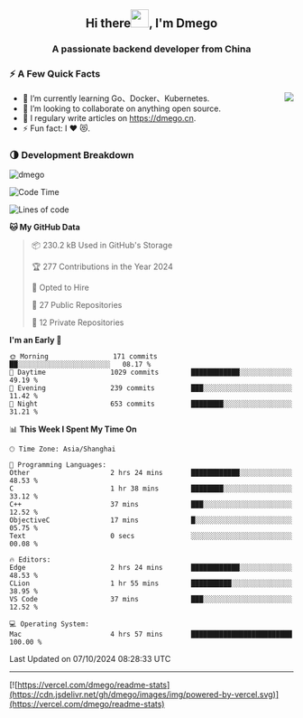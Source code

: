 <h2 align="center">Hi there<img src="https://cdn.jsdelivr.net/gh/dmego/images/img/Hi.gif" height="32" />, I'm Dmego </h2>
<h3 align="center">A passionate backend developer from China</h3>

### ⚡️ A Few Quick Facts

<img align="right" src="https://readme-stats-dmego.vercel.app/api?username=dmego&show_icons=true&icon_color=1573B3&hide_title=true&text_color=718096&bg_color=00000000&hide_border=true"/>

<ul>
    <li> 🌱 I’m currently learning Go、Docker、Kubernetes.</li>
    <li> 👯 I’m looking to collaborate on anything open source.</li>
    <li> 📝 I regulary write articles on <a href="https://dmego.cn">https://dmego.cn</a>.</li>
    <li> ⚡ Fun fact: I ❤️ 😻.</li>
</ul>

### 🌗 Development Breakdown

<img src="https://komarev.com/ghpvc/?username=dmego" alt="dmego" />

<!--START_SECTION:waka-->
![Code Time](http://img.shields.io/badge/Code%20Time-2%2C977%20hrs%2027%20mins-blue)

![Lines of code](https://img.shields.io/badge/From%20Hello%20World%20I%27ve%20Written-675.6%20thousand%20lines%20of%20code-blue)

**🐱 My GitHub Data** 

> 📦 230.2 kB Used in GitHub's Storage 
 > 
> 🏆 277 Contributions in the Year 2024
 > 
> 💼 Opted to Hire
 > 
> 📜 27 Public Repositories 
 > 
> 🔑 12 Private Repositories 
 > 
**I'm an Early 🐤** 

```text
🌞 Morning                171 commits         ██░░░░░░░░░░░░░░░░░░░░░░░   08.17 % 
🌆 Daytime                1029 commits        ████████████░░░░░░░░░░░░░   49.19 % 
🌃 Evening                239 commits         ███░░░░░░░░░░░░░░░░░░░░░░   11.42 % 
🌙 Night                  653 commits         ████████░░░░░░░░░░░░░░░░░   31.21 % 
```


📊 **This Week I Spent My Time On** 

```text
🕑︎ Time Zone: Asia/Shanghai

💬 Programming Languages: 
Other                    2 hrs 24 mins       ████████████░░░░░░░░░░░░░   48.53 % 
C                        1 hr 38 mins        ████████░░░░░░░░░░░░░░░░░   33.12 % 
C++                      37 mins             ███░░░░░░░░░░░░░░░░░░░░░░   12.52 % 
ObjectiveC               17 mins             █░░░░░░░░░░░░░░░░░░░░░░░░   05.75 % 
Text                     0 secs              ░░░░░░░░░░░░░░░░░░░░░░░░░   00.08 % 

🔥 Editors: 
Edge                     2 hrs 24 mins       ████████████░░░░░░░░░░░░░   48.53 % 
CLion                    1 hr 55 mins        ██████████░░░░░░░░░░░░░░░   38.95 % 
VS Code                  37 mins             ███░░░░░░░░░░░░░░░░░░░░░░   12.52 % 

💻 Operating System: 
Mac                      4 hrs 57 mins       █████████████████████████   100.00 % 
```


 Last Updated on 07/10/2024 08:28:33 UTC
<!--END_SECTION:waka-->

---

[![https://vercel.com/dmego/readme-stats](https://cdn.jsdelivr.net/gh/dmego/images/img/powered-by-vercel.svg)](https://vercel.com/dmego/readme-stats)

